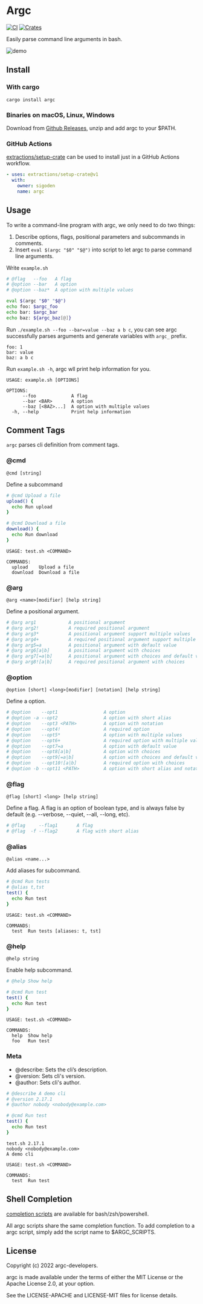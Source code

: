 # Argc

[![CI](https://github.com/sigoden/argc/actions/workflows/ci.yaml/badge.svg)](https://github.com/sigoden/argc/actions/workflows/ci.yaml)
[![Crates](https://img.shields.io/crates/v/argc.svg)](https://crates.io/crates/argc)

Easily parse command line arguments in bash.

![demo](https://user-images.githubusercontent.com/4012553/192987706-2b07a356-640f-454b-aebe-88ba8fc07016.gif)

## Install

### With cargo

```
cargo install argc
```

### Binaries on macOS, Linux, Windows

Download from [Github Releases](https://github.com/sigoden/argc/releases), unzip and add argc to your $PATH.

### GitHub Actions

[extractions/setup-crate](https://github.com/marketplace/actions/setup-crate) can be used to install just in a GitHub Actions workflow.

```yaml
- uses: extractions/setup-crate@v1
  with:
    owner: sigoden
    name: argc
```

## Usage

To write a command-line program with argc, we only need to do two things:

1. Describe options, flags, positional parameters and subcommands in comments.
2. Insert `eval $(argc "$0" "$@")` into script to let argc to parse command line arguments.

Write `example.sh`

```sh
# @flag   --foo   A flag
# @option --bar   A option
# @option --baz*  A option with multiple values 

eval $(argc "$0" "$@")
echo foo: $argc_foo
echo bar: $argc_bar
echo baz: ${argc_baz[@]}
```

Run `./example.sh --foo --bar=value --baz a b c`, you can see argc successfully parses arguments and generate variables with `argc_` prefix.

```
foo: 1
bar: value
baz: a b c
```

Run `example.sh -h`, argc wll print help information for you.

```
USAGE: example.sh [OPTIONS]

OPTIONS:
      --foo             A flag
      --bar <BAR>       A option
      --baz [<BAZ>...]  A option with multiple values
  -h, --help            Print help information
```

## Comment Tags

`argc` parses cli definition from comment tags.

### @cmd

```
@cmd [string]
```

Define a subcommand

```sh
# @cmd Upload a file
upload() {
  echo Run upload
}

# @cmd Download a file
download() {
  echo Run download
}
```

```
USAGE: test.sh <COMMAND>

COMMANDS:
  upload    Upload a file
  download  Download a file
```

### @arg

```
@arg <name>[modifier] [help string]
```

Define a positional argument.

```sh
# @arg arg1            A positional argument
# @arg arg2!           A required positional argument
# @arg arg3*           A positional argument support multiple values
# @arg arg4+           A required positional argument support multiple values
# @arg arg5=a          A positional argument with default value
# @arg arg6[a|b]       A positional argument with choices
# @arg arg7[=a|b]      A positional argument with choices and default value
# @arg arg8![a|b]      A required positional argument with choices
```

### @option

```
@option [short] <long>[modifier] [notation] [help string]
```

Define a option.

```sh
# @option    --opt1                 A option
# @option -a --opt2                 A option with short alias
# @option    --opt3 <PATH>          A option with notation
# @option    --opt4!                A required option
# @option    --opt5*                A option with multiple values
# @option    --opt6+                A required option with multiple values
# @option    --opt7=a               A option with default value
# @option    --opt8[a|b]            A option with choices
# @option    --opt9[=a|b]           A option with choices and default value
# @option    --opt10![a|b]          A required option with choices
# @option -b --opt11 <PATH>         A option with short alias and notation
```

### @flag

```
@flag [short] <long> [help string]
```

Define a flag. A flag is an option of boolean type, and is always false by default (e.g. --verbose, --quiet, --all, --long, etc).


```sh
# @flag     --flag1       A flag
# @flag  -f --flag2       A flag with short alias
```

### @alias

```
@alias <name...>
```

Add aliases for subcommand.

```sh
# @cmd Run tests
# @alias t,tst
test() {
  echo Run test
}
```

```
USAGE: test.sh <COMMAND>

COMMANDS:
  test  Run tests [aliases: t, tst]
```

### @help

```
@help string
```

Enable help subcommand.

```sh
# @help Show help

# @cmd Run test
test() {
  echo Run test
}
```

```
USAGE: test.sh <COMMAND>

COMMANDS:
  help  Show help
  foo   Run test
```
### Meta

- @describe: Sets the cli’s description. 
- @version: Sets cli's version.
- @author: Sets cli's author.

```sh
# @describe A demo cli
# @version 2.17.1 
# @author nobody <nobody@example.com>

# @cmd Run test
test() {
  echo Run test
}
```

```
test.sh 2.17.1
nobody <nobody@example.com>
A demo cli

USAGE: test.sh <COMMAND>

COMMANDS:
  test  Run test
```

## Shell Completion

[completion scripts](completions) are available for bash/zsh/powershell.

All argc scripts share the same completion function. To add completion to a argc script, simply add the script name to $ARGC_SCRIPTS.

## License

Copyright (c) 2022 argc-developers.

argc is made available under the terms of either the MIT License or the Apache License 2.0, at your option.

See the LICENSE-APACHE and LICENSE-MIT files for license details.
